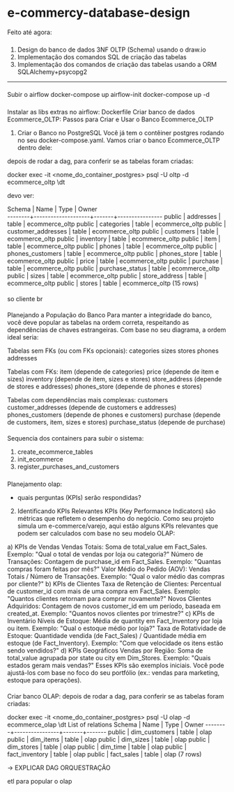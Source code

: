 # e-commercy-database-design

Feito até agora:

#####
1) Design do banco de dados 3NF OLTP (Schema) usando o draw.io
2) Implementação dos comandos SQL de criação das tabelas
3) Implementação dos comandos de criação das tabelas usando a ORM SQLAlchemy+psycopg2

---
####
Subir o airflow 
docker-compose up airflow-init
docker-compose up -d


###
Instalar as libs extras no airflow: Dockerfile
Criar banco de dados Ecommerce_OLTP:
Passos para Criar e Usar o Banco Ecommerce_OLTP
1. Criar o Banco no PostgreSQL
Você já tem o contêiner postgres rodando no seu docker-compose.yaml. Vamos criar o banco Ecommerce_OLTP dentro dele:

depois de rodar a dag, para conferir se as tabelas foram criadas:

docker exec -it <nome_do_container_postgres> psql -U oltp -d ecommerce_oltp
\dt

devo ver:

Schema |        Name        | Type  |     Owner      
--------+--------------------+-------+----------------
 public | addresses          | table | ecommerce_oltp
 public | categories         | table | ecommerce_oltp
 public | customer_addresses | table | ecommerce_oltp
 public | customers          | table | ecommerce_oltp
 public | inventory          | table | ecommerce_oltp
 public | item               | table | ecommerce_oltp
 public | phones             | table | ecommerce_oltp
 public | phones_customers   | table | ecommerce_oltp
 public | phones_store       | table | ecommerce_oltp
 public | price              | table | ecommerce_oltp
 public | purchase           | table | ecommerce_oltp
 public | purchase_status    | table | ecommerce_oltp
 public | sizes              | table | ecommerce_oltp
 public | store_address      | table | ecommerce_oltp
 public | stores             | table | ecommerce_oltp
(15 rows)
####

so cliente br 

####

Planejando a População do Banco
Para manter a integridade do banco, você deve popular as tabelas na ordem correta, respeitando as dependências de chaves estrangeiras. Com base no seu diagrama, a ordem ideal seria:

Tabelas sem FKs (ou com FKs opcionais):
categories
sizes
stores
phones
addresses

Tabelas com FKs:
item (depende de categories)
price (depende de item e sizes)
inventory (depende de item, sizes e stores)
store_address (depende de stores e addresses)
phones_store (depende de phones e stores)

Tabelas com dependências mais complexas:
customers
customer_addresses (depende de customers e addresses)
phones_customers (depende de phones e customers)
purchase (depende de customers, item, sizes e stores)
purchase_status (depende de purchase)

#### 

Sequencia dos containers para subir o sistema:
1) create_ecommerce_tables
2) init_ecommerce
3) register_purchases_and_customers



#####
Planejamento olap:
- quais perguntas (KPIs) serão respondidas? 
2. Identificando KPIs Relevantes
KPIs (Key Performance Indicators) são métricas que refletem o desempenho do negócio. Como seu projeto simula um e-commerce/varejo, aqui estão alguns KPIs relevantes que podem ser calculados com base no seu modelo OLAP:

a) KPIs de Vendas
Vendas Totais:
Soma de total_value em Fact_Sales.
Exemplo: "Qual o total de vendas por loja ou categoria?"
Número de Transações:
Contagem de purchase_id em Fact_Sales.
Exemplo: "Quantas compras foram feitas por mês?"
Valor Médio do Pedido (AOV):
Vendas Totais / Número de Transações.
Exemplo: "Qual o valor médio das compras por cliente?"
b) KPIs de Clientes
Taxa de Retenção de Clientes:
Percentual de customer_id com mais de uma compra em Fact_Sales.
Exemplo: "Quantos clientes retornam para comprar novamente?"
Novos Clientes Adquiridos:
Contagem de novos customer_id em um período, baseada em created_at.
Exemplo: "Quantos novos clientes por trimestre?"
c) KPIs de Inventário
Níveis de Estoque:
Média de quantity em Fact_Inventory por loja ou item.
Exemplo: "Qual o estoque médio por loja?"
Taxa de Rotatividade de Estoque:
Quantidade vendida (de Fact_Sales) / Quantidade média em estoque (de Fact_Inventory).
Exemplo: "Com que velocidade os itens estão sendo vendidos?"
d) KPIs Geográficos
Vendas por Região:
Soma de total_value agrupada por state ou city em Dim_Stores.
Exemplo: "Quais estados geram mais vendas?"
Esses KPIs são exemplos iniciais. Você pode ajustá-los com base no foco do seu portfólio (ex.: vendas para marketing, estoque para operações).

####
Criar banco OLAP:
depois de rodar a dag, para conferir se as tabelas foram criadas:

docker exec -it <nome_do_container_postgres> psql -U olap -d ecommerce_olap
\dt
List of relations
 Schema |      Name      | Type  | Owner 
--------+----------------+-------+-------
 public | dim_customers  | table | olap
 public | dim_items      | table | olap
 public | dim_sizes      | table | olap
 public | dim_stores     | table | olap
 public | dim_time       | table | olap
 public | fact_inventory | table | olap
 public | fact_sales     | table | olap
(7 rows)

-> EXPLICAR DAG ORQUESTRAÇÃO 

 etl para popular o olap